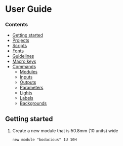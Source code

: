 # User Guide

### Contents

- [Getting started](#getting-started)
- [Projects](#projects)
- [Scripts](#scripts)
- [Fonts](#fonts)
- [Guidelines](#guidelines)
- [Macro keys](#macro-keys)
- [Commands](#commands)
  - [Modules](#modules)
  - [Inputs](#inputs)
  - [Outputs](#outputs)
  - [Parameters](#parameters)
  - [Lights](#lights)
  - [Labels](#labels)
  - [Backgrounds](#backgrounds)

## Getting started

1. Create a new module that is 50.8mm (10 units) wide
   ```
   new module "bodacious" 1U 10H
   ```
